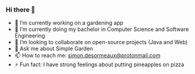 ### Hi there 👋

- 🔭 I’m currently working on a gardening app
- 🌱 I’m currently doing my bachelor in Computer Science and Software Engineering
- 👯 I’m looking to collaborate on open-source projects (Java and Web)
- 💬 Ask me about Simple Garden
- 📫 How to reach me: simon.desormeaux@protonmail.com
- ⚡ Fun fact: I have strong feelings about putting pineapples on pizza
